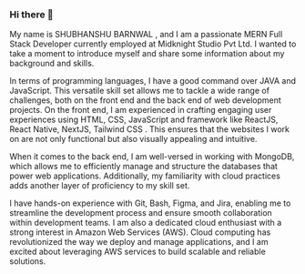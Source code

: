 ### Hi there 👋

My name is SHUBHANSHU BARNWAL , and I am a passionate MERN Full Stack Developer currently employed at Midknight Studio Pvt Ltd. I wanted to take a moment to introduce myself and share some information about my background and skills.

In terms of programming languages, I have a good command over JAVA and JavaScript. This versatile skill set allows me to tackle a wide range of challenges, both on the front end and the back end of web development projects. On the front end, I am experienced in crafting engaging user experiences using HTML, CSS, JavaScript and framework like ReactJS, React Native, NextJS, Tailwind CSS . This ensures that the websites I work on are not only functional but also visually appealing and intuitive.

When it comes to the back end, I am well-versed in working with MongoDB, which allows me to efficiently manage and structure the databases that power web applications. Additionally, my familiarity with cloud practices adds another layer of proficiency to my skill set.

I have hands-on experience with Git, Bash, Figma, and Jira, enabling me to streamline the development process and ensure smooth collaboration within development teams. I am also a dedicated cloud enthusiast with a strong interest in Amazon Web Services (AWS). Cloud computing has revolutionized the way we deploy and manage applications, and I am excited about leveraging AWS services to build scalable and reliable solutions.

